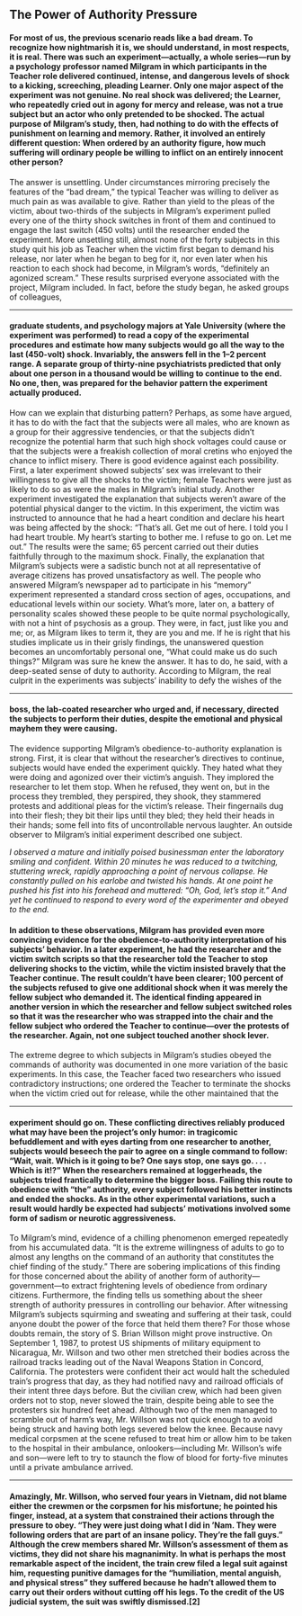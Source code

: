## The Power of Authority Pressure

#### For most of us, the previous scenario reads like a bad dream. To recognize how nightmarish it is, we should understand, in most respects, it is real. There was such an experiment—actually, a whole series—run by a psychology professor named Milgram in which participants in the Teacher role delivered continued, intense, and dangerous levels of shock to a kicking, screeching, pleading Learner. Only one major aspect of the experiment was not genuine. No real shock was delivered; the Learner, who repeatedly cried out in agony for mercy and release, was not a true subject but an actor who only pretended to be shocked. The actual purpose of Milgram’s study, then, had nothing to do with the effects of punishment on learning and memory. Rather, it involved an entirely different question: When ordered by an authority figure, how much suffering will ordinary people be willing to inflict on an entirely innocent other person?
 The answer is unsettling. Under circumstances mirroring precisely the features of the “bad dream,” the typical Teacher was willing to deliver as much pain as was available to give. Rather than yield to the pleas of the victim, about two-thirds of the subjects in Milgram’s experiment pulled every one of the thirty shock switches in front of them and continued to engage the last switch (450 volts) until the researcher ended the experiment. More unsettling still, almost none of the forty subjects in this study quit his job as Teacher when the victim first began to demand his release, nor later when he began to beg for it, nor even later when his reaction to each shock had become, in Milgram’s words, “definitely an agonized scream.”
 These results surprised everyone associated with the project, Milgram included. In fact, before the study began, he asked groups of colleagues,

-----

#### graduate students, and psychology majors at Yale University (where the experiment was performed) to read a copy of the experimental procedures and estimate how many subjects would go all the way to the last (450-volt) shock. Invariably, the answers fell in the 1–2 percent range. A separate group of thirty-nine psychiatrists predicted that only about one person in a thousand would be willing to continue to the end. No one, then, was prepared for the behavior pattern the experiment actually produced.
 How can we explain that disturbing pattern? Perhaps, as some have argued, it has to do with the fact that the subjects were all males, who are known as a group for their aggressive tendencies, or that the subjects didn’t recognize the potential harm that such high shock voltages could cause or that the subjects were a freakish collection of moral cretins who enjoyed the chance to inflict misery. There is good evidence against each possibility. First, a later experiment showed subjects’ sex was irrelevant to their willingness to give all the shocks to the victim; female Teachers were just as likely to do so as were the males in Milgram’s initial study.
 Another experiment investigated the explanation that subjects weren’t aware of the potential physical danger to the victim. In this experiment, the victim was instructed to announce that he had a heart condition and declare his heart was being affected by the shock: “That’s all. Get me out of here. I told you I had heart trouble. My heart’s starting to bother me. I refuse to go on. Let me out.” The results were the same; 65 percent carried out their duties faithfully through to the maximum shock.
 Finally, the explanation that Milgram’s subjects were a sadistic bunch not at all representative of average citizens has proved unsatisfactory as well. The people who answered Milgram’s newspaper ad to participate in his “memory” experiment represented a standard cross section of ages, occupations, and educational levels within our society. What’s more, later on, a battery of personality scales showed these people to be quite normal psychologically, with not a hint of psychosis as a group. They were, in fact, just like you and me; or, as Milgram likes to term it, they are you and me. If he is right that his studies implicate us in their grisly findings, the unanswered question becomes an uncomfortably personal one, “What could make us do such things?”
 Milgram was sure he knew the answer. It has to do, he said, with a deep-seated sense of duty to authority. According to Milgram, the real culprit in the experiments was subjects’ inability to defy the wishes of the

-----

#### boss, the lab-coated researcher who urged and, if necessary, directed the subjects to perform their duties, despite the emotional and physical mayhem they were causing.
 The evidence supporting Milgram’s obedience-to-authority explanation is strong. First, it is clear that without the researcher’s directives to continue, subjects would have ended the experiment quickly. They hated what they were doing and agonized over their victim’s anguish. They implored the researcher to let them stop. When he refused, they went on, but in the process they trembled, they perspired, they shook, they stammered protests and additional pleas for the victim’s release. Their fingernails dug into their flesh; they bit their lips until they bled; they held their heads in their hands; some fell into fits of uncontrollable nervous laughter. An outside observer to Milgram’s initial experiment described one subject.

_I observed a mature and initially poised businessman enter the laboratory smiling and_
_confident. Within 20 minutes he was reduced to a twitching, stuttering wreck, rapidly_
_approaching a point of nervous collapse. He constantly pulled on his earlobe and twisted his_
_hands. At one point he pushed his fist into his forehead and muttered: “Oh, God, let’s stop it.”_
_And yet he continued to respond to every word of the experimenter and obeyed to the end._

#### In addition to these observations, Milgram has provided even more convincing evidence for the obedience-to-authority interpretation of his subjects’ behavior. In a later experiment, he had the researcher and the victim switch scripts so that the researcher told the Teacher to stop delivering shocks to the victim, while the victim insisted bravely that the Teacher continue. The result couldn’t have been clearer; 100 percent of the subjects refused to give one additional shock when it was merely the fellow subject who demanded it. The identical finding appeared in another version in which the researcher and fellow subject switched roles so that it was the researcher who was strapped into the chair and the fellow subject who ordered the Teacher to continue—over the protests of the researcher. Again, not one subject touched another shock lever.
 The extreme degree to which subjects in Milgram’s studies obeyed the commands of authority was documented in one more variation of the basic experiments. In this case, the Teacher faced two researchers who issued contradictory instructions; one ordered the Teacher to terminate the shocks when the victim cried out for release, while the other maintained that the

-----

#### experiment should go on. These conflicting directives reliably produced what may have been the project’s only humor: in tragicomic befuddlement and with eyes darting from one researcher to another, subjects would beseech the pair to agree on a single command to follow: “Wait, wait. Which is it going to be? One says stop, one says go. . . . Which is it!?” When the researchers remained at loggerheads, the subjects tried frantically to determine the bigger boss. Failing this route to obedience with “the” authority, every subject followed his better instincts and ended the shocks. As in the other experimental variations, such a result would hardly be expected had subjects’ motivations involved some form of sadism or neurotic aggressiveness.
 To Milgram’s mind, evidence of a chilling phenomenon emerged repeatedly from his accumulated data. “It is the extreme willingness of adults to go to almost any lengths on the command of an authority that constitutes the chief finding of the study.” There are sobering implications of this finding for those concerned about the ability of another form of authority—government—to extract frightening levels of obedience from ordinary citizens. Furthermore, the finding tells us something about the sheer strength of authority pressures in controlling our behavior. After witnessing Milgram’s subjects squirming and sweating and suffering at their task, could anyone doubt the power of the force that held them there?
 For those whose doubts remain, the story of S. Brian Willson might prove instructive. On September 1, 1987, to protest US shipments of military equipment to Nicaragua, Mr. Willson and two other men stretched their bodies across the railroad tracks leading out of the Naval Weapons Station in Concord, California. The protesters were confident their act would halt the scheduled train’s progress that day, as they had notified navy and railroad officials of their intent three days before. But the civilian crew, which had been given orders not to stop, never slowed the train, despite being able to see the protesters six hundred feet ahead. Although two of the men managed to scramble out of harm’s way, Mr. Willson was not quick enough to avoid being struck and having both legs severed below the knee. Because navy medical corpsmen at the scene refused to treat him or allow him to be taken to the hospital in their ambulance, onlookers—including Mr. Willson’s wife and son—were left to try to staunch the flow of blood for forty-five minutes until a private ambulance arrived.

-----

#### Amazingly, Mr. Willson, who served four years in Vietnam, did not blame either the crewmen or the corpsmen for his misfortune; he pointed his finger, instead, at a system that constrained their actions through the pressure to obey. “They were just doing what I did in ’Nam. They were following orders that are part of an insane policy. They’re the fall guys.” Although the crew members shared Mr. Willson’s assessment of them as victims, they did not share his magnanimity. In what is perhaps the most remarkable aspect of the incident, the train crew filed a legal suit against him, requesting punitive damages for the “humiliation, mental anguish, and physical stress” they suffered because he hadn’t allowed them to carry out their orders without cutting off his legs. To the credit of the US judicial system, the suit was swiftly dismissed.[2]
